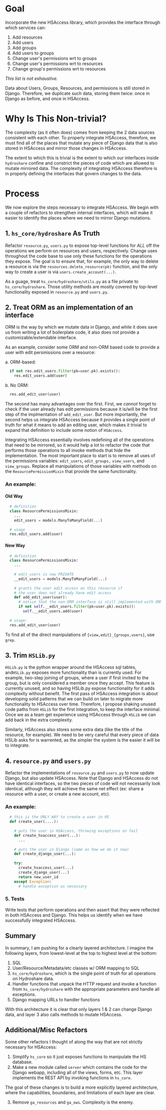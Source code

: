 # Goal
Incorporate the new HSAccess library, which provides the interface through which services can:
  1. Add resources
  2. Add users
  3. Add groups
  4. Add users to groups
  5. Change user's permissions wrt to groups
  6. Change user's permissions wrt to resources
  7. Change group's permissions wrt to resources

*This list is not exhaustive.*

Data about Users, Groups, Resources, and permissions is still stored in Django. Therefore, we duplicate such data, storing them twice: once in Django as before, and once in HSAccess.

# Why Is This Non-trivial?
The complexity (as it often does) comes from keeping the 2 data sources consistent with each other. To properly integrate HSAccess, therefore, we must find all of the places that mutate any piece of Django data that is also stored in HSAccess and mirror those changes in HSAccess.

The extent to which this is trivial is the extent to which our interfaces inside `hydroshare` confine and constrict the pieces of code which are allowed to mutate mirrored data. The complexity of integrating HSAccess therefore is in properly defining the interfaces that govern changes to the data.

# Process
We now explore the steps necessary to integrate HSAccess. We begin with a couple of refactors to strengthen internal interfaces, which will make it easier to identify the places where we need to mirror Django mutations.

## 1. `hs_core/hydroshare` As Truth
Refactor `resource.py`, `users.py` to expose top-level functions for *ALL* off the operations we perform on resources and users, respectively. Change uses throughout the code base to use only these functions for the operations they expose. The goal is to ensure that, for example, the only way to delete a resource is via the `resources.delete_resource(pk)` function, and the only way to create a user is via `users.create_account(...)`.

As a guage, treat `hs_core/hydroshare/utils.py` as a file private to `hs_core/hydroshare`. Those utility methods are mostly covered by top-level functionality exposed in `resource.py` and `users.py`. 

## 2. Treat ORM as an implementation of an interface
ORM is the way by which we mutate data in Django, and while it does save us from writing a lot of boilerplate code, it also does not provide a customizable/extendable interface. 

As an example, consider some ORM and non-ORM based code to provide a user with edit persmissions over a resource:

a. ORM-based:
```python
  if not res.edit_users.filter(pk=user.pk).exists():
    res.edit_users.add(user)
```
b. No ORM:
```python
  res.add_edit_user(user)
```
The second has many advantages over the first. First, we *cannot* forget to check if the user already has edit permissions because it is/will be the first step of the implmentation of `add_edit_user`. But more importantly, the second helps us integrate HSAccess because it provides a single point of truth for what it means to add an editing user, which makes it trivial to expand that definition to include some notion of `HSAccess`.

Integrating HSAccess essentially involves redefining all of the operations that need to be mirrored, so it would help a lot to refactor the code that performs those operations to all invoke methods that hide the implementation. The most important place to start is to remove all uses of the permissions variables: `edit_users`, `edit_groups,` `view_users`, and `view_groups`. Replace all manipulations of those variables with methods on the `ResourcePermissionMixin` that provide the same functionality.

### An example:
####  Old Way
```python
  # definition
  class ResourcePermissionsMixin:
    ...
    edit_users = models.ManyToManyField(...)
    
  # usage
  res.edit_users.add(user)
```
#### New Way
```python
  # definition
  class ResourcePermissionsMixin:
    ...
    
    # edit_users is now PRIVATE
    __edit_users = models.ManyToManyField(...)
    
    # grants the user edit access on this resource if
    # the user does not already have edit access
    def add_edit_user(user):
      # notice that the non-ORM interface is still implemented with ORM. 
      if not self.__edit_users.filter(pk=user.pk).exists():
        self.__edit_users.add(user)
  
  # usage:
  res.add_edit_user(user)
```

To find all of the direct manipulations of `{view,edit}_{groups,users}`, use `grep`. 

## 3. Trim `HSLib.py`
`HSLib.py` is the python wrapper around the HSAccess sql tables, and`HSLib.py` exposes more functionality than is currently used. For example, two-step joining of groups, where a user if first invited to the group, but is only considered a member once they accept. This feature is currently unused, and so having HSLib.py expose functionality for it adds complexity without benefit. The first pass of HSAccess integration is about developing solid patterns that we can build on later to migrate more functionality to HSAccess over time. Therefore, I propose shaking unused code paths from `HSLib` for the first integration, to keep the interface minimal. Once we as a team get experience using HSAccess through `HSLib` we can add back in the extra complexity.

Similarly, HSAccess also stores some extra data (like the title of the resource, for example). We need to be very careful that every piece of data HSLib asks for is warrented, as the simpler the system is the easier it will be to integrate.

## 4. `resource.py` and `users.py` 
Refactor the implementations of `resource.py` and `users.py` to now update Django, but also update HSAccess. Note that Django and HSAccess do not have identical interfaces, so the two pieces of code will not necessarily look identical, although they will achieve the same net effect (ex: share a resource with a user, or create a new account, etc).

### An example:

```python
  # this is the ONLY WAY to create a user in HS
  def create_user(....):
    
    # puts the user in HSAccess, throwing exceptions on fail
    def create_hsaccess_user(...):
      ...
  
    # puts the user in Django (same as how we do it now)
    def create_django_user(...):
    
    try:
      create_hsaccess_user(...)
      create_django_user(...)
      return new_user_id
    except Exception:
      # handle exception as necessary
```

### 5. Tests
Write tests that perform operations and then assert that they were reflected in both HSAccess and Django. This helps us identify when we have successfully integrated HSAccess.


## Summary

In summary, I am pushing for a clearly layered architecture. I imagine the following layers, from lowest-level at the top to highest level at the bottom:

1. SQL
2. User/Resource/Metadata/etc classes w/ ORM mapping to SQL
3. `hs_core/hydroshare`, which is the single point of truth for all operations on Hydroshare data.
4. Handler functions that unpack the HTTP request and invoke a function from `hs_core/hydroshare` with the appropriate parameters and handle all exceptions.
5. Django mapping URLs to handler functions

With this architecture it is clear that only layers 1 & 2 can change Django data, and layer 3 also calls methods to mutate HSAccess.

## Additional/Misc Refactors
Some other refactors I thought of along the way that are not strictly necessary for HSAccess:

1. Simplify `hs_core` so it just exposes functions to manipulate the HS database.
2. Make a new module called `server` which contains the code for the Django webapp, including all of the views, forms, etc. This layer implements the REST API by invoking functions in `hs_core`.

The goal of these changes is to build a more explicitly layered architecture, where the capabilities, boundaries, and limitations of each layer are clear. 

3. Remove `ga_resources` and `ga_ows`. Complexity is the enemy.
